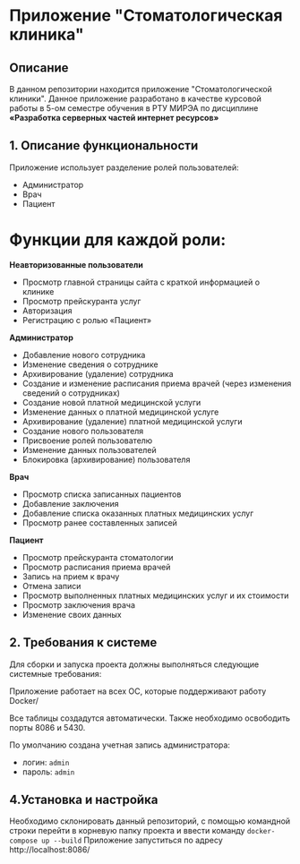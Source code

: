 # Приложение "Стоматологическая клиника"


## Описание
В данном репозитории находится приложение "Стоматологической клиники". Данное приложение разработано в качестве курсовой работы в 5-ом семестре обучения в РТУ МИРЭА по дисциплине **«Разработка серверных частей интернет ресурсов»**
##  1. Описание функциональности

Приложение использует разделение ролей пользователей:
- Администратор
- Врач
- Пациент

# Функции для каждой роли:

**Неавторизованные пользователи**
- Просмотр главной страницы сайта с краткой информацией о клинике
- Просмотр прейскуранта услуг
- Авторизация
- Регистрацию с ролью «Пациент»

**Администратор**
- Добавление нового сотрудника
- Изменение сведения о сотруднике
- Архивирование (удаление) сотрудника
- Создание и изменение расписания приема врачей (через изменения сведений о сотрудниках)
- Создание новой платной медицинской услуги
- Изменение данных о платной медицинской услуге
- Архивирование (удаление) платной медицинской услуги
- Создание нового пользователя
- Присвоение ролей пользователю
- Изменение данных пользователей
- Блокировка (архивирование) пользователя

**Врач**
- Просмотр списка записанных пациентов
- Добавление заключения
- Добавление списка оказанных платных медицинских услуг
- Просмотр ранее составленных записей

**Пациент**
- Просмотр прейскуранта стоматологии
- Просмотр расписания приема врачей
- Запись на прием к врачу
- Отмена записи
- Просмотр выполненных платных медицинских услуг и их стоимости
- Просмотр заключения врача
- Изменение своих данных

##  2. Требования к системе

Для сборки и запуска проекта должны выполняться следующие системные требования:

Приложение работает на всех ОС, которые поддерживают работу Docker/

Все таблицы создадутся автоматически.
Также необходимо освободить порты 8086 и 5430.

По умолчанию создана учетная запись администратора:
- логин: `admin`
- пароль: `admin`

## 4.Установка и настройка

Необходимо склонировать данный репозиторий, с помощью командной строки перейти в корневую папку проекта и ввести команду `docker-compose up --build`
Приложение запуститься по адресу http://localhost:8086/
